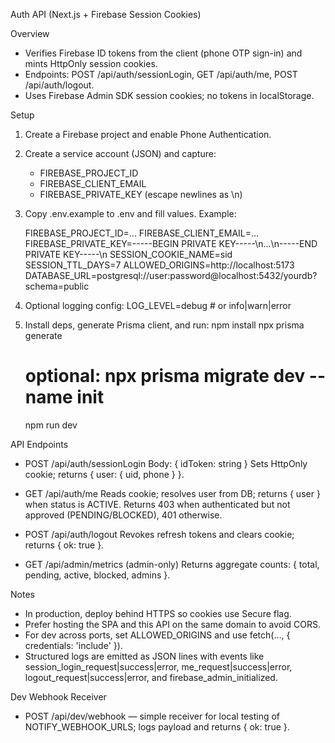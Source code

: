 Auth API (Next.js + Firebase Session Cookies)

Overview
- Verifies Firebase ID tokens from the client (phone OTP sign-in) and mints HttpOnly session cookies.
- Endpoints: POST /api/auth/sessionLogin, GET /api/auth/me, POST /api/auth/logout.
- Uses Firebase Admin SDK session cookies; no tokens in localStorage.

Setup
1) Create a Firebase project and enable Phone Authentication.
2) Create a service account (JSON) and capture:
   - FIREBASE_PROJECT_ID
   - FIREBASE_CLIENT_EMAIL
   - FIREBASE_PRIVATE_KEY (escape newlines as \n)
3) Copy .env.example to .env and fill values. Example:

   FIREBASE_PROJECT_ID=...
   FIREBASE_CLIENT_EMAIL=...
   FIREBASE_PRIVATE_KEY=-----BEGIN PRIVATE KEY-----\n...\n-----END PRIVATE KEY-----\n
   SESSION_COOKIE_NAME=sid
   SESSION_TTL_DAYS=7
   ALLOWED_ORIGINS=http://localhost:5173
   DATABASE_URL=postgresql://user:password@localhost:5432/yourdb?schema=public

4) Optional logging config:
   LOG_LEVEL=debug  # or info|warn|error

5) Install deps, generate Prisma client, and run:
   npm install
   npx prisma generate
   # optional: npx prisma migrate dev --name init
   npm run dev

API Endpoints
- POST /api/auth/sessionLogin
  Body: { idToken: string }
  Sets HttpOnly cookie; returns { user: { uid, phone } }.

- GET /api/auth/me
  Reads cookie; resolves user from DB; returns { user } when status is ACTIVE.
  Returns 403 when authenticated but not approved (PENDING/BLOCKED), 401 otherwise.

- POST /api/auth/logout
  Revokes refresh tokens and clears cookie; returns { ok: true }.

- GET /api/admin/metrics (admin-only)
  Returns aggregate counts: { total, pending, active, blocked, admins }.

Notes
- In production, deploy behind HTTPS so cookies use Secure flag.
- Prefer hosting the SPA and this API on the same domain to avoid CORS.
- For dev across ports, set ALLOWED_ORIGINS and use fetch(..., { credentials: 'include' }).
- Structured logs are emitted as JSON lines with events like session_login_request|success|error,
  me_request|success|error, logout_request|success|error, and firebase_admin_initialized.

Dev Webhook Receiver
- POST /api/dev/webhook — simple receiver for local testing of NOTIFY_WEBHOOK_URLS; logs payload and returns { ok: true }.
